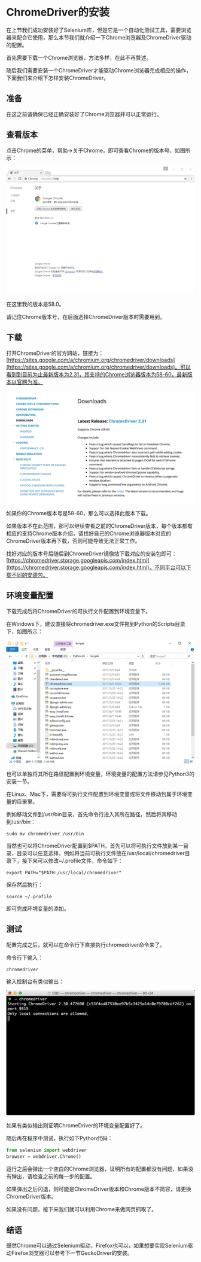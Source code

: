 # ChromeDriver的安装

在上节我们成功安装好了Selenium库，但是它是一个自动化测试工具，需要浏览器来配合它使用，那么本节我们就介绍一下Chrome浏览器及ChromeDriver驱动的配置。

首先需要下载一个Chrome浏览器，方法多样，在此不再赘述。

随后我们需要安装一个ChromeDriver才能驱动Chrome浏览器完成相应的操作，下面我们来介绍下怎样安装ChromeDriver。

## 准备

在这之前请确保已经正确安装好了Chrome浏览器并可以正常运行。

## 查看版本

点击Chrome的菜单，帮助->关于Chrome，即可查看Chrome的版本号，如图所示：

![](./assets/2017-06-04-20-51-56.jpg)

在这里我的版本是58.0。

请记住Chrome版本号，在后面选择ChromeDriver版本时需要用到。

## 下载

打开ChromeDriver的官方网站，链接为：[https://sites.google.com/a/chromium.org/chromedriver/downloads](https://sites.google.com/a/chromium.org/chromedriver/downloads)。可以看到到目前为止最新版本为2.31，其支持的Chrome浏览器版本为58-60，最新版本以官网为准。

![](./assets/2017-08-15-16-32-19.jpg)

如果你的Chrome版本号是58-60，那么可以选择此版本下载。

如果版本不在此范围，那可以继续查看之前的ChromeDriver版本，每个版本都有相应的支持Chrome版本介绍，请找好自己的Chrome浏览器版本对应的ChromeDriver版本再下载，否则可能导致无法正常工作。

找好对应的版本号后随后到ChromeDriver镜像站下载对应的安装包即可：[https://chromedriver.storage.googleapis.com/index.html](https://chromedriver.storage.googleapis.com/index.html)，不同平台可以下载不同的安装包。

## 环境变量配置

下载完成后将ChromeDriver的可执行文件配置到环境变量下。

在Windows下，建议直接将chromedriver.exe文件拖到Python的Scripts目录下，如图所示：

![](./assets/2017-08-04-11-31-54.jpg)

也可以单独将其所在路径配置到环境变量，环境变量的配置方法请参见Python3的安装一节。

在Linux、Mac下，需要将可执行文件配置到环境变量或将文件移动到属于环境变量的目录里。

例如移动文件到/usr/bin目录，首先命令行进入其所在路径，然后将其移动到/usr/bin：

```
sudo mv chromedriver /usr/bin
```

当然也可以将ChromeDriver配置到$PATH，首先可以将可执行文件放到某一目录，目录可以任意选择，例如将当前可执行文件放在/usr/local/chromedriver目录下，接下来可以修改~/.profile文件，命令如下：

```
export PATH="$PATH:/usr/local/chromedriver"
```

保存然后执行：

```
source ~/.profile
```

即可完成环境变量的添加。

## 测试

配置完成之后，就可以在命令行下直接执行chromedriver命令来了。

命令行下输入：

```
chromedriver
```

输入控制台有类似输出：

![](./assets/2017-08-04-11-19-33.jpg)

如果有类似输出则证明ChromeDriver的环境变量配置好了。

随后再在程序中测试，执行如下Python代码：

```python
from selenium import webdriver
browser = webdriver.Chrome()
```

运行之后会弹出一个空白的Chrome浏览器，证明所有的配置都没有问题，如果没有弹出，请检查之前的每一步的配置。

如果弹出之后闪退，则可能是ChromeDriver版本和Chrome版本不简容，请更换ChromeDriver版本。

如果没有问题，接下来我们就可以利用Chrome来做网页抓取了。

## 结语

既然Chrome可以通过Selenium驱动，Firefox也可以，如果想要实现Selenium驱动Firefox浏览器可以参考下一节GeckoDriver的安装。
